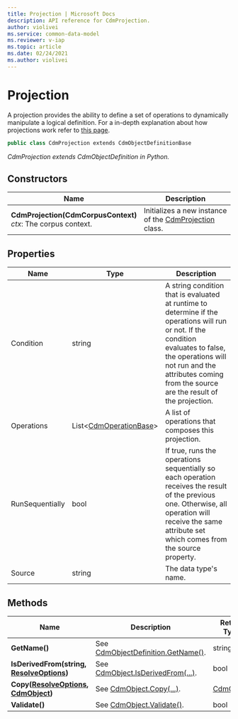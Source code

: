 ```yaml
---
title: Projection | Microsoft Docs
description: API reference for CdmProjection.
author: violivei
ms.service: common-data-model
ms.reviewer: v-iap 
ms.topic: article
ms.date: 02/24/2021
ms.author: violivei
---
```


# Projection

A projection provides the ability to define a set of operations to dynamically manipulate a logical definition. For a in-depth explanation about how projections work refer to [this page](../../../../sdk/convert-logical-entities-resolved-entities.md#Projection-overview).

```csharp
public class CdmProjection extends CdmObjectDefinitionBase
```

*CdmProjection extends CdmObjectDefinition in Python.*

## Constructors

|Name|Description|
|---|---|
|**CdmProjection(CdmCorpusContext)**<br/>*ctx*: The corpus context.<br/>|Initializes a new instance of the [CdmProjection](projection.md) class.|

## Properties

|Name|Type|Description|
|---|---|---|
|Condition|string|A string condition that is evaluated at runtime to determine if the operations will run or not. If the condition evaluates to false, the operations will not run and the attributes coming from the source are the result of the projection.
|Operations|List<[CdmOperationBase](operationbase.md)>|A list of operations that composes this projection.
|RunSequentially|bool|If true, runs the operations sequentially so each operation receives the result of the previous one. Otherwise, all operation will receive the same attribute set which comes from the source property.
|Source|string|The data type's name.|

## Methods

|Name|Description|Return Type|
|---|---|---|
|**GetName()**|See [CdmObjectDefinition.GetName()](cdmobjectdefinition.md#methods).|string|
|**IsDerivedFrom(string, [ResolveOptions](../utilities/resolveoptions.md))**|See  [CdmObject.IsDerivedFrom(...)](cdmobject.md#methods).|bool|
|**Copy([ResolveOptions](../utilities/resolveoptions.md), [CdmObject](cdmobject.md))**|See [CdmObject.Copy(...)](cdmobject.md#methods).|[CdmObject](cdmobject.md)|
|**Validate()**|See [CdmObject.Validate()](cdmobject.md#methods).|bool|
